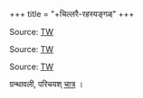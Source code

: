 +++
title = "+चिल्लरै-रहस्यङ्गळ्"
+++

Source: [TW](https://archive.org/details/in.ernet.dli.2015.384097/page/n141/mode/2up)

Source: [TW](https://archive.org/details/SrimanthNigamaanthaMahadesikanAruliyaChillaraiRahasyangal/page/296/mode/2up)

Source: [TW](https://archive.org/details/elevenrahasyagranthasofsrivedantadesikadrnsanantharangachar2009ocr/page/n27/mode/2up)

ग्रन्थावली, परिचयश् [चात्र](/notes/sapiens/branches/Aryan/satem/indo-iranian/indo-aryan/jAti-varNa-practice/v1/persons/sage-bloodlines/vishvAmitraH/venkaTanAtha-vedAnta-deshikaH/articles/charitrAdi_kRShNamAchAryaH/08_granthAvalI/02_maNipravAlam/) । 
